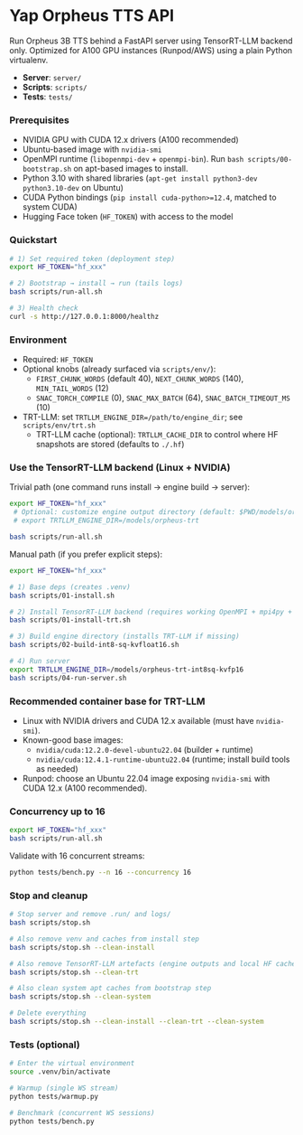 # Yap Orpheus TTS API

Run Orpheus 3B TTS behind a FastAPI server using TensorRT-LLM backend only. Optimized for A100 GPU instances (Runpod/AWS) using a plain Python virtualenv.

- **Server**: `server/`
- **Scripts**: `scripts/`
- **Tests**: `tests/`

### Prerequisites

- NVIDIA GPU with CUDA 12.x drivers (A100 recommended)
- Ubuntu-based image with `nvidia-smi`
- OpenMPI runtime (`libopenmpi-dev` + `openmpi-bin`). Run `bash scripts/00-bootstrap.sh` on apt-based images to install.
- Python 3.10 with shared libraries (`apt-get install python3-dev python3.10-dev` on Ubuntu)
- CUDA Python bindings (`pip install cuda-python>=12.4`, matched to system CUDA)
- Hugging Face token (`HF_TOKEN`) with access to the model

### Quickstart

```bash
# 1) Set required token (deployment step)
export HF_TOKEN="hf_xxx"

# 2) Bootstrap → install → run (tails logs)
bash scripts/run-all.sh

# 3) Health check
curl -s http://127.0.0.1:8000/healthz
```

### Environment

- Required: `HF_TOKEN`
- Optional knobs (already surfaced via `scripts/env/`):
  - `FIRST_CHUNK_WORDS` (default 40), `NEXT_CHUNK_WORDS` (140), `MIN_TAIL_WORDS` (12)
  - `SNAC_TORCH_COMPILE` (0), `SNAC_MAX_BATCH` (64), `SNAC_BATCH_TIMEOUT_MS` (10)
- TRT-LLM: set `TRTLLM_ENGINE_DIR=/path/to/engine_dir`; see `scripts/env/trt.sh`
  - TRT-LLM cache (optional): `TRTLLM_CACHE_DIR` to control where HF snapshots are stored (defaults to `./.hf`)

### Use the TensorRT-LLM backend (Linux + NVIDIA)

Trivial path (one command runs install → engine build → server):

```bash
export HF_TOKEN="hf_xxx"
 # Optional: customize engine output directory (default: $PWD/models/orpheus-trt-int8sq-kvfp16)
 # export TRTLLM_ENGINE_DIR=/models/orpheus-trt

bash scripts/run-all.sh
```

Manual path (if you prefer explicit steps):

```bash
export HF_TOKEN="hf_xxx"

# 1) Base deps (creates .venv)
bash scripts/01-install.sh

# 2) Install TensorRT-LLM backend (requires working OpenMPI + mpi4py + cuda-python + libpython3.10.so)
bash scripts/01-install-trt.sh

# 3) Build engine directory (installs TRT-LLM if missing)
bash scripts/02-build-int8-sq-kvfloat16.sh

# 4) Run server
export TRTLLM_ENGINE_DIR=/models/orpheus-trt-int8sq-kvfp16
bash scripts/04-run-server.sh
```

### Recommended container base for TRT-LLM

- Linux with NVIDIA drivers and CUDA 12.x available (must have `nvidia-smi`).
- Known-good base images:
  - `nvidia/cuda:12.2.0-devel-ubuntu22.04` (builder + runtime)
  - `nvidia/cuda:12.4.1-runtime-ubuntu22.04` (runtime; install build tools as needed)
- Runpod: choose an Ubuntu 22.04 image exposing `nvidia-smi` with CUDA 12.x (A100 recommended).

### Concurrency up to 16

```bash
export HF_TOKEN="hf_xxx"
bash scripts/run-all.sh
```

Validate with 16 concurrent streams:

```bash
python tests/bench.py --n 16 --concurrency 16
```

### Stop and cleanup

```bash
# Stop server and remove .run/ and logs/
bash scripts/stop.sh

# Also remove venv and caches from install step
bash scripts/stop.sh --clean-install

# Also remove TensorRT-LLM artefacts (engine outputs and local HF cache from TRT builds)
bash scripts/stop.sh --clean-trt

# Also clean system apt caches from bootstrap step
bash scripts/stop.sh --clean-system

# Delete everything
bash scripts/stop.sh --clean-install --clean-trt --clean-system
```

### Tests (optional)

```bash
# Enter the virtual environment
source .venv/bin/activate

# Warmup (single WS stream)
python tests/warmup.py

# Benchmark (concurrent WS sessions)
python tests/bench.py
```
